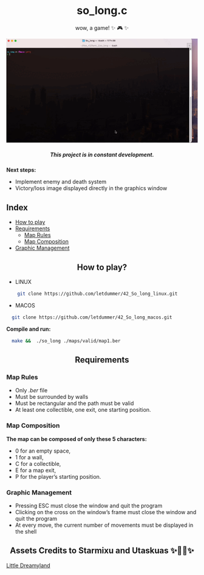 <h1 align="center"> so_long.c </h1>

<p align="center">wow, a game!  ✨ 🎮 ✨ </p>

<p align="center">
<img alt="so_long" src="https://github.com/letdummer/42_So_long_linux/blob/main/preview/so_long_record.gif">
<h5 align="center"> This project is in constant development. </h3>  


**Next steps:** 
- Implement enemy and death system
- Victory/loss image displayed directly in the graphics window

## Index
* [How to play](#how-to-play)
* [Requirements](#requirements)
    * [Map Rules](#map_rules)
    * [Map Composition](#map_composition)
* [Graphic Management](#graphic_management)

<h2 align="center" id="how-to-play"> How to play? </h2>

- LINUX
```sh
    git clone https://github.com/letdummer/42_So_long_linux.git
```

- MACOS
```sh
  git clone https://github.com/letdummer/42_So_long_macos.git
```

**Compile and run:**
```sh
  make &&  ./so_long ./maps/valid/map1.ber
```

<h2 align="center" id="requirements"> Requirements </h2>
<h3 id="map_rules" align="left"> Map Rules </h3> 

- Only *.ber* file
- Must be surrounded by walls
- Must be rectangular and the path must be valid
- At least one collectible, one exit, one starting position.

<h3 id="map_composition" align="left"> Map Composition </h3> 

**The map can be composed of only these 5 characters:**
- 0 for an empty space,
- 1 for a wall,
- C for a collectible,
- E for a map exit,
- P for the player’s starting position.


<h3 id="graphic_management" align="left"> Graphic Management </h3> 

- Pressing ESC must close the window and quit the program
- Clicking on the cross on the window’s frame must close the window and quit the
program
- At every move, the current number of movements must be displayed in the shell

<h2 align="center"> Assets Credits to Starmixu and Utaskuas ✨💖🐰✨</h2>

<a href="https://starmixu.itch.io/little-dreamyland-asset-pack?download" target="_blank" > Little Dreamyland </a> </p>
